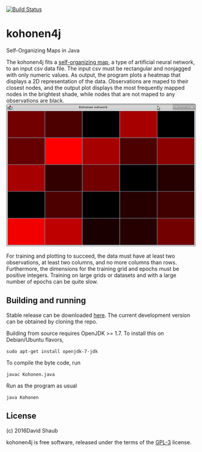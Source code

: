 [![Build Status](https://travis-ci.org/dashaub/kohonen4j.svg?branch=master)](https://travis-ci.org/dashaub/kohonen4j)
# kohonen4j
Self-Organizing Maps in Java

The kohonen4j fits a [self-organizing map](https://en.wikipedia.org/wiki/Self-organizing_map), a type of artificial neural network, to an input csv data file. The input csv must be rectangular and nonjagged with only numeric values. As output, the program plots a heatmap that displays a 2D representation of the data. Observations are maped to their closest nodes, and the output plot displays the most frequently mapped nodes in the brightest shade, while nodes that are not maped to any observations are black.
![alt text](https://github.com/dashaub/kohonen4j/blob/master/output.png "Output from a trained network on a 5x5 map")

For training and plotting to succeed, the data must have at least two observations, at least two columns, and no more columns than rows. Furthermore, the dimensions for the training grid and epochs must be positive integers. Training on large grids or datasets and with a large number of epochs can be quite slow. 


## Building and running
Stable release can be downloaded [here](https://github.com/dashaub/kohonen4j/releases).
The current development version can be obtained by cloning the repo.

Building from source requires OpenJDK >= 1.7. To install this on Debian/Ubuntu flavors,

```
sudo apt-get install openjdk-7-jdk
```

To compile the byte code, run 
```
javac Kohonen.java
```
Run as the program as usual
```
java Kohonen
```
## License
(c) 2016David Shaub

kohonen4j is free software, released under the terms of the [GPL-3](http://www.gnu.org/licenses/gpl-3.0.en.html) license.
